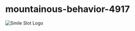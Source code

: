 # mountainous-behavior-4917

![Smile Slot Logo](https://user-images.githubusercontent.com/114407593/237022999-3bc3abba-8793-4551-b1c5-ad4f59302360.png)
